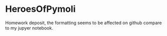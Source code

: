# HeroesOfPymoli

Homework deposit, the formatting seems to be affected on github compare to my jupyer notebook. 
